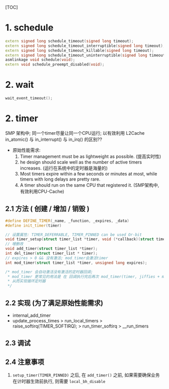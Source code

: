 [TOC]
# 1. schedule
```c++
extern signed long schedule_timeout(signed long timeout);
extern signed long schedule_timeout_interruptible(signed long timeout);
extern signed long schedule_timeout_killable(signed long timeout);
extern signed long schedule_timeout_uninterruptible(signed long timeout);
asmlinkage void schedule(void);
extern void schedule_preempt_disabled(void);
```

# 2. wait
```c++
wait_event_timeout();
```

# 2. timer
SMP 架构中; 同一个timer尽量让同一个CPU运行; 以有效利用 L2Cache
in_atomic() 与 in_interrupt() 与 in_irq() 的区别??
+ 原始性能需求:
    1. Timer management must be as lightweight as possible. (提高实时性)
    2. he design should scale well as the number of active timers increases. (运行在系统中的定时器是海量的)
    3. Most timers expire within a few seconds or minutes at most, while timers with long delays are pretty rare.
    4. A timer should run on the same CPU that registered it. (SMP架构中, 有效利用CPU-Cache)
## 2.1 方法 ( 创建 / 增加 / 销毁 )
```c++
#define DEFINE_TIMER(_name, _function, _expires, _data)
#define init_timer(timer)

// 设置属性: TIMER_DEFERRABLE, TIMER_PINNED can be used Or-bit
void timer_setup(struct timer_list *timer, void (*callback)(struct timer_list *), unsigned int flags);
// 增删改
void add_timer(struct timer_list *timer);
int del_timer(struct timer_list * timer);
// expires > 0 && 没有激活; mod_timer会激活timer
int mod_timer(struct timer_list *timer, unsigned long expires);

/* mod_timer 会自动激活没有激活的定时器回调;
 * mod_timer 更常见的用法是 在 回调执行完后再次 mod_timer(timer, jiffies + ms_to_jiffies(1000));
 * 从而实现循环定时器
 */
```
## 2.2 实现 (为了满足原始性能需求)
+ internal_add_timer
+ update_process_times > run_local_timers > raise_softirq(TIMER_SOFTIRQ); > run_timer_softirq > __run_timers

## 2.3 调试

## 2.4 注意事项
1. `setup_timer(TIMER_PINNED)` 之后, 在 `add_timer()` 之前,
   如果需要确保业务在计时器生效前执行, 则需要 `local_bh_disable`